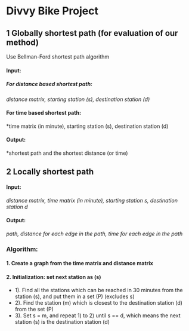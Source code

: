 # Divvy Bike Project

## 1 Globally shortest path (for evaluation of our method)
Use Bellman-Ford shortest path algorithm
#### Input: 
##### For distance based shortest path:
*distance matrix, starting station (s), destination station (d)*
#### For time based shortest path:
*time matrix (in minute), starting station (s), destination station (d)
#### Output: 
*shortest path and the shortest distance (or time)



## 2 Locally shortest path
#### Input: 
*distance matrix, time matrix (in minute), starting station s, destination station d*
#### Output: 
*path, distance for each edge in the path, time for each edge in the path*
### Algorithm: 
#### 1. Create a graph from the time matrix and distance matrix
#### 2. Initialization: set next station as (s)
- 1). Find all the stations which can be reached in 30 minutes from the station (s), and put them in a set (P) (excludes s)
- 2). Find the station (m) which is closest to the destination station (d) from the set (P)
- 3). Set s = m, and repeat 1) to 2) until s == d, which means the next station (s) is the destination station (d)


